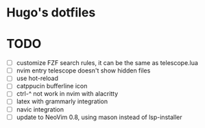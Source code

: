 # Hugo's dotfiles

# TODO
- [ ] customize FZF search rules, it can be the same as telescope.lua
- [ ] nvim entry telescope doesn't show hidden files
- [ ] use hot-reload
- [ ] catppucin bufferline icon
- [ ] ctrl-^ not work in nvim with alacritty
- [ ] latex with grammarly integration
- [ ] navic integration
- [ ] update to NeoVim 0.8, using mason instead of lsp-installer
